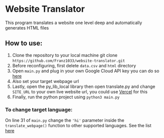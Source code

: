 # Website Translator
This program translates a website one level deep and automatically generates HTML files

## How to use:
1. Clone the repository to your local machine git clone `https://github.com/Franz1033/website-translator.git`
2. Before reconfiguring, first delete `data.csv` and `html` directory
3. Open `main.py` and plug in your own Google Cloud API key you can do so [here](https://cloud.google.com/translate)
4. Also set your target webpage url
5. Lastly, open the py_lib_local library then open translate.py and change `SITE_URL` to your own live website url, you could use [Vercel](https://vercel.com) for this
6. Finally, run the python project using `python3 main.py`

### To change target language:
On line 31 of `main.py` change the `'hi'` parameter inside the `translate_webpage()` function to other supported languages. See the list [here](https://cloud.google.com/translate/docs/languages) 